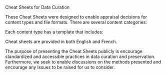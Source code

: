 Cheat Sheets for Data Curation

These Cheat Sheets were designed to enable appraisal decisions for content types and file formats. There are several content categories:



Each content type has a template that includes:


Cheat sheets are provided in both English and French.

The purpose of presenting the Cheat Sheets publicly is encourage standardized and accessible practices in data curation and preservation. Furthermore, we seek to enable discussions on the methods presented and encourage any Issues to be raised for us to consider.

